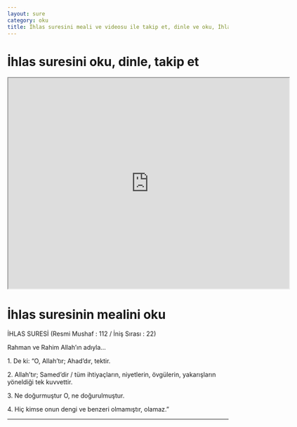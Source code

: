 ```yaml
---
layout: sure
category: oku
title: İhlas suresini meali ve videosu ile takip et, dinle ve oku, İhlas dinle, İhlas meali.
---
```


<div class="container">
  <div class="row">
    <div class="col-lg-12">
      <h1>İhlas suresini oku, dinle, takip et</h1>
      <div class="div-youtube-embed">
        <iframe width="640" height="480" src="https://www.youtube.com/embed/">frameborder="0" allowfullscreen></iframe>
      </div>
    </div>
  </div>

  <div class="row">
    <div class="col-lg-12">
      <h1>İhlas suresinin mealini oku</h1>
      <div><p></p><p></p><p>İHLAS SURESİ (Resmi Mushaf : 112 / İniş Sırası : 22)</p><p>Rahman ve Rahim Allah’ın adıyla…</p><p></p><p></p><p>1. De ki: “O, Allah’tır; Ahad’dır, tektir.</p><p></p><p></p><p>2. Allah’tır; Samed’dir / tüm ihtiyaçların, niyetlerin, övgülerin, yakarışların yöneldiği tek kuvvettir.</p><p></p><p></p><p>3. Ne doğurmuştur O, ne doğurulmuştur.</p><p></p><p></p><p>4. Hiç kimse onun dengi ve benzeri olmamıştır, olamaz.”</p><p></p><p></p></div>
    </div>
  </div>
</div>
<hr />